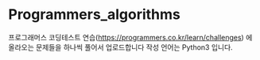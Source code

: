 # Programmers_algorithms
프로그래머스 코딩테스트 연습(https://programmers.co.kr/learn/challenges) 에 올라오는 문제들을 하나씩 풀어서 업로드합니다
작성 언어는 Python3 입니다.
